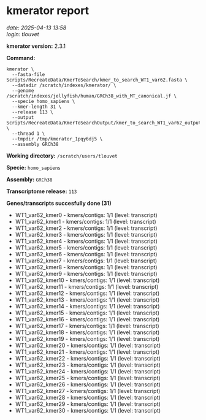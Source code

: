 # kmerator report
*date: 2025-04-13 13:58*  
*login: tlouvet*

**kmerator version:** 2.3.1

**Command:**

```
kmerator \
  --fasta-file Scripts/RecreateData/KmerToSearch/kmer_to_search_WT1_var62.fasta \
  --datadir /scratch/indexes/kmerator/ \
  --genome /scratch/indexes/jellyfish/human/GRCh38_with_MT_canonical.jf \
  --specie homo_sapiens \
  --kmer-length 31 \
  --release 113 \
  --output Scripts/RecreateData/KmerToSearchOutput/kmer_to_search_WT1_var62_output \
  --thread 1 \
  --tmpdir /tmp/kmerator_1pqy6dj5 \
  --assembly GRCh38
```

**Working directory:** `/scratch/users/tlouvet`

**Specie:** `homo_sapiens`

**Assembly:** `GRCh38`

**Transcriptome release:** `113`

**Genes/transcripts succesfully done (31)**

- WT1_var62_kmer0 - kmers/contigs: 1/1 (level: transcript)
- WT1_var62_kmer1 - kmers/contigs: 1/1 (level: transcript)
- WT1_var62_kmer2 - kmers/contigs: 1/1 (level: transcript)
- WT1_var62_kmer3 - kmers/contigs: 1/1 (level: transcript)
- WT1_var62_kmer4 - kmers/contigs: 1/1 (level: transcript)
- WT1_var62_kmer5 - kmers/contigs: 1/1 (level: transcript)
- WT1_var62_kmer6 - kmers/contigs: 1/1 (level: transcript)
- WT1_var62_kmer7 - kmers/contigs: 1/1 (level: transcript)
- WT1_var62_kmer8 - kmers/contigs: 1/1 (level: transcript)
- WT1_var62_kmer9 - kmers/contigs: 1/1 (level: transcript)
- WT1_var62_kmer10 - kmers/contigs: 1/1 (level: transcript)
- WT1_var62_kmer11 - kmers/contigs: 1/1 (level: transcript)
- WT1_var62_kmer12 - kmers/contigs: 1/1 (level: transcript)
- WT1_var62_kmer13 - kmers/contigs: 1/1 (level: transcript)
- WT1_var62_kmer14 - kmers/contigs: 1/1 (level: transcript)
- WT1_var62_kmer15 - kmers/contigs: 1/1 (level: transcript)
- WT1_var62_kmer16 - kmers/contigs: 1/1 (level: transcript)
- WT1_var62_kmer17 - kmers/contigs: 1/1 (level: transcript)
- WT1_var62_kmer18 - kmers/contigs: 1/1 (level: transcript)
- WT1_var62_kmer19 - kmers/contigs: 1/1 (level: transcript)
- WT1_var62_kmer20 - kmers/contigs: 1/1 (level: transcript)
- WT1_var62_kmer21 - kmers/contigs: 1/1 (level: transcript)
- WT1_var62_kmer22 - kmers/contigs: 1/1 (level: transcript)
- WT1_var62_kmer23 - kmers/contigs: 1/1 (level: transcript)
- WT1_var62_kmer24 - kmers/contigs: 1/1 (level: transcript)
- WT1_var62_kmer25 - kmers/contigs: 1/1 (level: transcript)
- WT1_var62_kmer26 - kmers/contigs: 1/1 (level: transcript)
- WT1_var62_kmer27 - kmers/contigs: 1/1 (level: transcript)
- WT1_var62_kmer28 - kmers/contigs: 1/1 (level: transcript)
- WT1_var62_kmer29 - kmers/contigs: 1/1 (level: transcript)
- WT1_var62_kmer30 - kmers/contigs: 1/1 (level: transcript)
